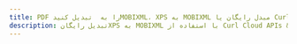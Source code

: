 ---title: PDF را به  تبدیل کنیدMOBIXML، XPS به MOBIXML مبدل رایگان یا Curl SDKdescription: تبدیل رایگانXPS به MOBIXML با استفاده از Curl Cloud APIs & SDK همچنین اسناد PDF را در Cloud ایجاد، ویرایش و رندر کنید.---